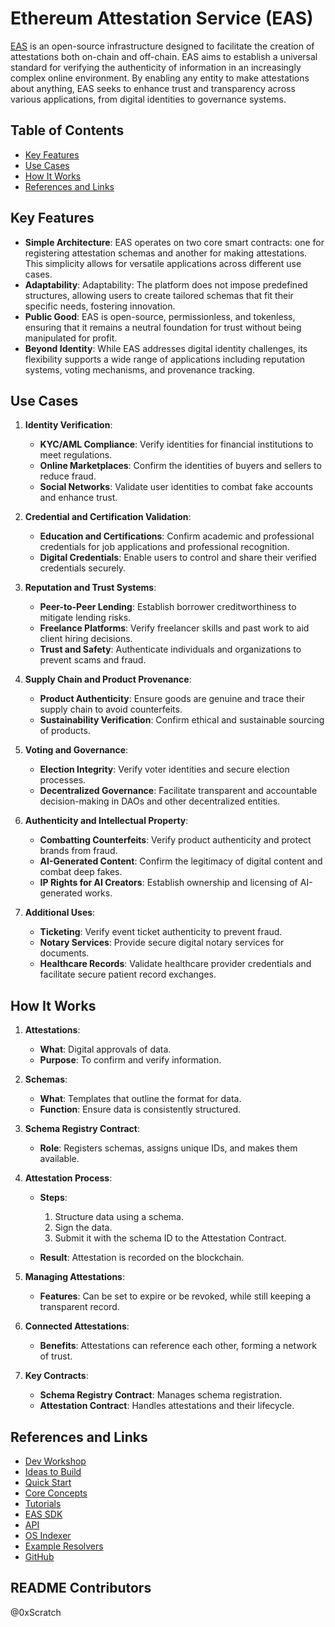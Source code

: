 # Ethereum Attestation Service (EAS)

[EAS](https://attest.org/) is an open-source infrastructure designed to facilitate the creation of attestations both on-chain and off-chain. EAS aims to establish a universal standard for verifying the authenticity of information in an increasingly complex online environment. By enabling any entity to make attestations about anything, EAS seeks to enhance trust and transparency across various applications, from digital identities to governance systems.

## Table of Contents

- [Key Features](#key-features)
- [Use Cases](#use-cases)
- [How It Works](#how-it-works)
- [References and Links](#references-and-links)

## Key Features

- **Simple Architecture**: EAS operates on two core smart contracts: one for registering attestation schemas and another for making attestations. This simplicity allows for versatile applications across different use cases.
- **Adaptability**: Adaptability: The platform does not impose predefined structures, allowing users to create tailored schemas that fit their specific needs, fostering innovation.
- **Public Good**: EAS is open-source, permissionless, and tokenless, ensuring that it remains a neutral foundation for trust without being manipulated for profit.
- **Beyond Identity**: While EAS addresses digital identity challenges, its flexibility supports a wide range of applications including reputation systems, voting mechanisms, and provenance tracking.

## Use Cases

1. **Identity Verification**:
    - **KYC/AML Compliance**: Verify identities for financial institutions to meet regulations.
    - **Online Marketplaces**: Confirm the identities of buyers and sellers to reduce fraud.
    - **Social Networks**: Validate user identities to combat fake accounts and enhance trust.

2. **Credential and Certification Validation**:
    - **Education and Certifications**: Confirm academic and professional credentials for job applications and professional recognition.
    - **Digital Credentials**: Enable users to control and share their verified credentials securely.

3. **Reputation and Trust Systems**:
    - **Peer-to-Peer Lending**: Establish borrower creditworthiness to mitigate lending risks.
    - **Freelance Platforms**: Verify freelancer skills and past work to aid client hiring decisions.
    - **Trust and Safety**: Authenticate individuals and organizations to prevent scams and fraud.

4. **Supply Chain and Product Provenance**:
    - **Product Authenticity**: Ensure goods are genuine and trace their supply chain to avoid counterfeits.
    - **Sustainability Verification**: Confirm ethical and sustainable sourcing of products.

5. **Voting and Governance**:
    - **Election Integrity**: Verify voter identities and secure election processes.
    - **Decentralized Governance**: Facilitate transparent and accountable decision-making in DAOs and other decentralized entities.

6. **Authenticity and Intellectual Property**:
    - **Combatting Counterfeits**: Verify product authenticity and protect brands from fraud.
    - **AI-Generated Content**: Confirm the legitimacy of digital content and combat deep fakes.
    - **IP Rights for AI Creators**: Establish ownership and licensing of AI-generated works.

7. **Additional Uses**:
    - **Ticketing**: Verify event ticket authenticity to prevent fraud.
    - **Notary Services**: Provide secure digital notary services for documents.
    - **Healthcare Records**: Validate healthcare provider credentials and facilitate secure patient record exchanges.

## How It Works

1. **Attestations**:
    - **What**: Digital approvals of data.
    - **Purpose**: To confirm and verify information.

2. **Schemas**:
    - **What**: Templates that outline the format for data.
    - **Function**: Ensure data is consistently structured.

3. **Schema Registry Contract**:
    - **Role**: Registers schemas, assigns unique IDs, and makes them available.

4. **Attestation Process**:
    - **Steps**:

        1. Structure data using a schema.
        2. Sign the data.
        3. Submit it with the schema ID to the Attestation Contract.

    - **Result**: Attestation is recorded on the blockchain.

5. **Managing Attestations**:
    - **Features**: Can be set to expire or be revoked, while still keeping a transparent record.

6. **Connected Attestations**:
    - **Benefits**: Attestations can reference each other, forming a network of trust.

7. **Key Contracts**:
    - **Schema Registry Contract**: Manages schema registration.
    - **Attestation Contract**: Handles attestations and their lifecycle.

## References and Links

- [Dev Workshop](https://www.youtube.com/watch?v=bafc92BbKeU)
- [Ideas to Build](https://docs.attest.org/docs/category/ideas-to-build)
- [Quick Start](https://docs.attest.org/docs/category/quick-start)
- [Core Concepts](https://docs.attest.org/docs/category/core-concepts)
- [Tutorials](https://docs.attest.org/docs/category/core-concepts)
- [EAS SDK](https://docs.attest.org/docs/developer-tools/eas-sdk)
- [API](https://docs.attest.org/docs/developer-tools/eas-sdk)
- [OS Indexer](https://github.com/ethereum-attestation-service/eas-indexing-service)
- [Example Resolvers](https://github.com/ethereum-attestation-service/eas-contracts/tree/master/contracts/resolver/examples)
- [GitHub](https://github.com/ethereum-attestation-service)

## README Contributors

@0xScratch
